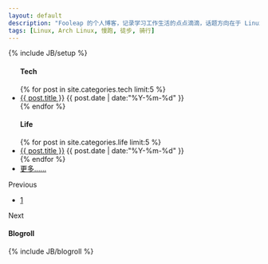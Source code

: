 ```yaml
---
layout: default
description: "Fooleap 的个人博客，记录学习工作生活的点点滴滴，话题方向在于 Linux，跑步，旅行。"
tags: [Linux, Arch Linux, 慢跑, 徒步, 骑行]
---
```

{% include JB/setup %}

<div id="board">
<div class="row">
  <ul id="posts">
    <h4>Tech</h4>
    {% for post in site.categories.tech limit:5 %}
      <li>
        <a href="{{ BASE_PATH }}{{ post.url }}" title="{{ post.description }}">{{ post.title }}</a>
        <time datetime="{{ post.date | date:"%Y-%m-%d" }}">{{ post.date | date:"%Y-%m-%d" }}</time>
      </li>
    {% endfor %}
    <h4>Life</h4>
    {% for post in site.categories.life limit:5 %}
      <li>
        <a href="{{ BASE_PATH }}{{ post.url }}" title="{{ post.description }}" altbg="red" altcolor="yellow" altborder="yellow">{{ post.title }}</a>
        <time datetime="{{ post.date | date:"%Y-%m-%d" }}">{{ post.date | date:"%Y-%m-%d" }}</time>
      </li>
    {% endfor %}
    <li><a href="/categories.html" title="分类">更多……</a></li>
  </ul>
<div id="post-pagination" class="pagination">
  <p class="previous disabled">
    <span>Previous</span>
  </p>
  <ul class="pages">
    <li class="page">
      <a href="/">1</a>
    </li>
  </ul>
  <p class="next disabled">
    <span>Next</span>
  </p>
</div>
  <div class="sidebar">
    <h4>Blogroll</h4>
    {% include JB/blogroll %}
  </div>
</div>
</div>
